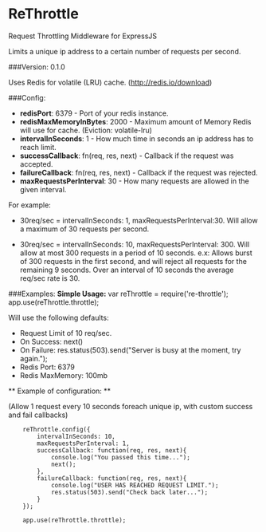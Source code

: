 # ReThrottle

 Request Throttling Middleware for ExpressJS
 
 Limits a unique ip address to a certain number of requests per second.

###Version:
0.1.0

Uses Redis for volatile (LRU) cache. (http://redis.io/download)


###Config:
* **redisPort**: 6379 - Port of your redis instance.
* **redisMaxMemoryInBytes**: 2000 - Maximum amount of Memory Redis will use for cache. (Eviction: volatile-lru)
* **intervalInSeconds**: 1 - How much time in seconds an ip address has to reach limit.
* **successCallback**: fn(req, res, next) - Callback if the request was accepted.
* **failureCallback**: fn(req, res, next) - Callback if the request was rejected.
* **maxRequestsPerInterval**: 30 - How many requests are allowed in the given interval.

For example:
* 30req/sec = intervalInSeconds: 1, maxRequestsPerInterval:30. 
    Will allow a maximum of 30 requests per second.

* 30req/sec = intervalInSeconds: 10, maxRequestsPerInterval: 300. 
    Will allow at most 300 requests in a period of 10 seconds.
    e.x: Allows burst of 300 requests in the first second, 
    and will reject all requests for the remaining 9 seconds.
    Over an interval of 10 seconds the average req/sec rate is 30.




###Examples:
**Simple Usage:**
    var reThrottle = require('re-throttle');
    app.use(reThrottle.throttle);
    
Will use the following defaults:
* Request Limit of 10 req/sec.
* On Success: next()
* On Failure: res.status(503).send("Server is busy at the moment, try again.");
* Redis Port: 6379
* Redis MaxMemory: 100mb



** Example of configuration: **

(Allow 1 request every 10 seconds foreach unique ip, with custom success and fail callbacks)

        reThrottle.config({
            intervalInSeconds: 10,
            maxRequestsPerInterval: 1,
            successCallback: function(req, res, next){
                console.log("You passed this time...");
                next();
            },
            failureCallback: function(req, res, next){
                console.log("USER HAS REACHED REQUEST LIMIT.");
                res.status(503).send("Check back later...");
            }
        });

        app.use(reThrottle.throttle);




